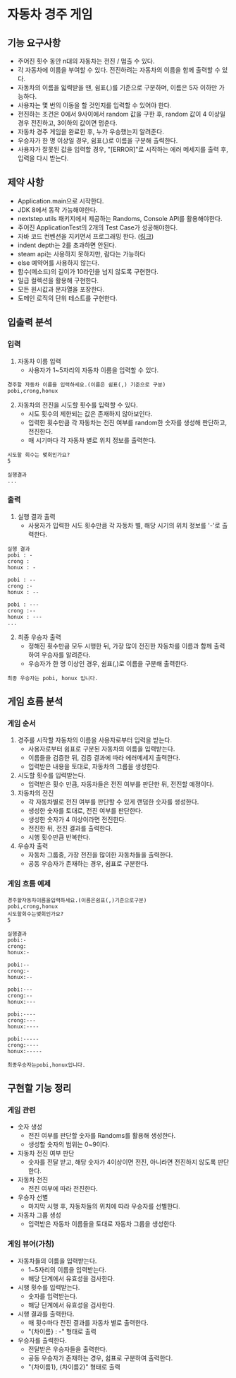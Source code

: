 # 자동차 경주 게임
## 기능 요구사항
- 주어진 횟수 동안 n대의 자동차는 전진 / 멈출 수 있다.
- 각 자동차에 이름을 부여할 수 있다. 전진하려는 자동차의 이름을 함께 출력할 수 있다.
- 자동차의 이름을 읿력받을 땐, 쉼표(,)를 기준으로 구분하며, 이름은 5자 이하만 가능하다.
- 사용자는 몇 번의 이동을 할 것인지를 입력할 수 있어야 한다.
- 전진하는 조건은 0에서 9사이에서 random 값을 구한 후, random 값이 4 이상일 경우 전진하고, 3이하의 값이면 멈춘다.
- 자동차 경주 게임을 완료한 후, 누가 우승했는지 알려준다.
- 우승자가 한 명 이상일 경우, 쉼표(,)로 이름을 구분해 출력한다.
- 사용자가 잘못된 값을 입력할 경우, "[ERROR]"로 시작하는 에러 메세지를 출력 후, 입력을 다시 받는다.

## 제약 사항
- Application.main으로 시작한다.
- JDK 8에서 동작 가능해야한다.
- nextstep.utils 패키지에서 제공하는 Randoms, Console API를 활용해야한다.
- 주어진 ApplicationTest의 2개의 Test Case가 성공해야한다.
- 자바 코드 컨벤션을 지키면서 프로그래밍 한다. ([링크](https://naver.github.io/hackday-conventions-java/))
- indent depth는 2를 초과하면 안된다.
- steam api는 사용하지 못하지만, 람다는 가능하다
- else 예약어를 사용하지 않는다.
- 함수(메소드)의 길이가 10라인을 넘지 않도록 구현한다.
- 일급 컬렉션을 활용해 구현한다.
- 모든 원시값과 문자열을 포장한다.
- 도메인 로직의 단위 테스트를 구현한다.

## 입출력 분석
### 입력
1. 자동차 이름 입력
    - 사용자가 1~5자리의 자동차 이름을 입력할 수 있다.
```
경주할 자동차 이름을 입력하세요.(이름은 쉼표(,) 기준으로 구분)
pobi,crong,honux
```
2. 자동차의 전진을 시도할 횟수를 입력할 수 있다.
    - 시도 횟수의 제한되는 값은 존재하지 않아보인다.
    - 입력한 횟수만큼 각 자동차는 전진 여부를 random한 숫자를 생성해 판단하고, 전진한다.
    - 매 시기마다 각 자동차 별로 위치 정보를 출력한다.
```
시도할 회수는 몇회인가요?
5

실행결과
...
```

### 출력
1. 실행 결과 출력
    - 사용자가 입력한 시도 횟수만큼 각 자동차 별, 해당 시기의 위치 정보를 '-'로 출력한다.
```
실행 결과
pobi : -
crong :
honux : -

pobi : --
crong :-
honux : --

pobi : ---
crong :--
honux : ---
...
```

2. 최종 우승자 출력
    - 정해진 횟수만큼 모두 시행한 뒤, 가장 많이 전진한 자동차를 이름과 함께 출력하여 우승자를 알려준다.
    - 우승자가 한 명 이상인 경우, 쉼표(,)로 이름을 구분해 출력한다.
```
최종 우승자는 pobi, honux 입니다.
```

## 게임 흐름 분석
### 게임 순서
1. 경주를 시작할 자동차의 이름을 사용자로부터 입력을 받는다.
   - 사용자로부터 쉼표로 구분된 자동차의 이름을 입력받는다.
   - 이름들을 검증한 뒤, 검증 결과에 따라 에러메세지 출력한다.
   - 입력받은 내용을 토대로, 자동차의 그룹을 생성한다.
2. 시도할 횟수를 입력받는다.
   - 입력받은 횟수 만큼, 자동차들은 전진 여부를 판단한 뒤, 전진할 예졍이다.
3. 자동차의 전진
   - 각 자동차별로 전진 여부를 판단할 수 있게 랜덤한 숫자를 생성한다.
   - 생성한 숫자를 토대로, 전진 여부를 판단한다.
   - 생성한 숫자가 4 이상이라면 전진한다.
   - 전진한 뒤, 전진 결과를 출력한다.
   - 시행 횟수만큼 반복한다.
4. 우승자 출력
    - 자동차 그룹중, 가장 전진을 많이한 자동차들을 출력한다.
    - 공동 우승자가 존재하는 경우, 쉼표로 구분한다.
### 게임 흐름 예제
```
경주할자동차이름을입력하세요.(이름은쉼표(,)기준으로구분)
pobi,crong,honux
시도할회수는몇회인가요?
5

실행결과
pobi:-
crong:
honux:-

pobi:--
crong:-
honux:--

pobi:---
crong:--
honux:---

pobi:----
crong:---
honux:----

pobi:-----
crong:----
honux:-----

최종우승자는pobi,honux입니다.
```
## 구현할 기능 정리
### 게임 관련
- 숫자 생성
    - 전진 여부를 판단할 숫자를 Randoms를 활용해 생성한다.
    - 생성할 숫자의 범위는 0~9이다.
- 자동차 전진 여부 판단
    - 숫자를 전달 받고, 해당 숫자가 4이상이면 전진, 아니라면 전진하지 않도록 판단한다.
- 자동차 전진
    - 전진 여부에 따라 전진한다.
- 우승자 선별
    - 마지막 시행 후, 자동차들의 위치에 따라 우승자를 선별한다.
- 자동차 그룹 생성
    - 입력받은 자동차 이름들을 토대로 자동차 그룹을 생성한다.
### 게임 뷰어(가칭)
- 자동차들의 이름을 입력받는다.
    - 1~5자리의 이름을 입력받는다.
    - 해당 단계에서 유효성을 검사한다.
- 시행 횟수를 입력받는다.
    - 숫자를 입력받는다.
    - 해당 단계에서 유효성을 검사한다.
- 시행 결과를 출력한다.
    - 매 횟수마다 전진 결과를 자동차 별로 출력한다.
    - "{차이름} : -" 형태로 출력
- 우승자를 출력한다.
    - 전달받은 우승자들을 출력한다.
    - 공동 우승자가 존재하는 경우, 쉼표로 구분하여 출력한다.
    - "{차이름1}, {차이름2}" 형태로 출력

